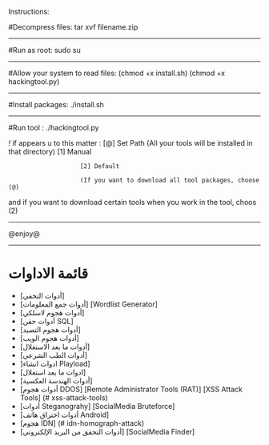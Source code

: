 Instructions:

#Decompress files: tar xvf filename.zip 
******************************************************************************************************************************************************************
#Run as root: sudo su 
******************************************************************************************************************************************************************
#Allow your system to read files: (chmod +x install.sh)
(chmod +x hackingtool.py)
******************************************************************************************************************************************************************
#Install packages: ./install.sh
******************************************************************************************************************************************************************
#Run tool : ./hackingtool.py 

*!* if  appears u to this matter : [@] Set Path (All your tools will be installed in that directory)
                        [1] Manual
                        
                        [2] Default
                        
                        (If you want to download all tool packages, choose (@) 
                        
and if you want to download certain tools when you work in the tool, choos (2)  

******************************************************************************************************************************************************************
@enjoy@

**********************************************************************************************************************************************************************
# قائمة الاداوات 
- [أدوات التخفي]
- [أدوات جمع المعلومات] 
                                                                                                                                                  [Wordlist Generator] 
- [أدوات هجوم لاسلكي] 
- [أدوات حقن SQL] 
- [أدوات هجوم التصيد] 
- [أدوات هجوم الويب] 
- [أدوات ما بعد الاستغلال] 
- [أدوات الطب الشرعي]
- ]ادوات انشاء Playload] 
- [ادوات ما بعد استغلال] 
- [أدوات الهندسة العكسية]
- [أدوات هجوم DDOS] 
                                                                                                                                   [Remote Administrator Tools (RAT)]
                                                                                                                              [XSS Attack Tools] (# xss-attack-tools)
- [أدوات Steganograhy]
                                                                                                                                             [SocialMedia Bruteforce]
 - [أدوات اختراق هاتف Android] 
 - [هجوم IDN] (# idn-homograph-attack)
 - [أدوات التحقق من البريد الإلكتروني]
                                                                                                                                            [SocialMedia Finder] 
                                                                                                                        
                                                                                                                        
                                                                                                                        
                                                                                                                        
